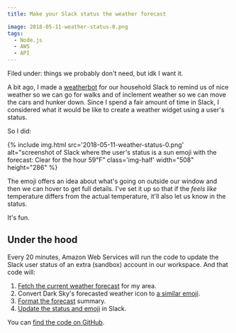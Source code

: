 ```yaml
---
title: Make your Slack status the weather forecast

image: 2018-05-11-weather-status-0.png
tags:
  - Node.js
  - AWS
  - API
---
```


Filed under: things we probably don't need, but idk I want it.

A bit ago, I made a [weatherbot](https://katydecorah.com/code/weatherbot/) for our household Slack to remind us of nice weather so we can go for walks and of inclement weather so we can move the cars and hunker down. Since I spend a fair amount of time in Slack, I considered what it would be like to create a weather widget using a user's status.

So I did:

{% include img.html src='2018-05-11-weather-status-0.png' alt="screenshot of Slack where the user's status is a sun emoji with the forecast: Clear for the hour 59℉" class='img-half' width="508" height="286" %}

The emoji offers an idea about what's going on outside our window and then we can hover to get full details. I've set it up so that if the _feels like_ temperature differs from the actual temperature, it'll also let us know in the status.

It's fun.

## Under the hood

Every 20 minutes, Amazon Web Services will run the code to update the Slack user status of an extra (sandbox) account in our workspace. And that code will:

1. [Fetch the current weather forecast](https://github.com/katydecorah/weather-status/blob/568c5eb37642cd48d410e202fb68de063a588332/index.js#L13-L29) for my area.
2. Convert Dark Sky's forecasted weather icon to [a similar emoji](https://github.com/katydecorah/weather-status/blob/568c5eb37642cd48d410e202fb68de063a588332/index.js#L31-L45).
3. [Format the forecast](https://github.com/katydecorah/weather-status/blob/568c5eb37642cd48d410e202fb68de063a588332/index.js#L47-L63) summary.
4. [Update the status and emoji](https://github.com/katydecorah/weather-status/blob/568c5eb37642cd48d410e202fb68de063a588332/index.js#L74-L90) in Slack.

You can [find the code on GitHub](https://github.com/katydecorah/weather-status).
